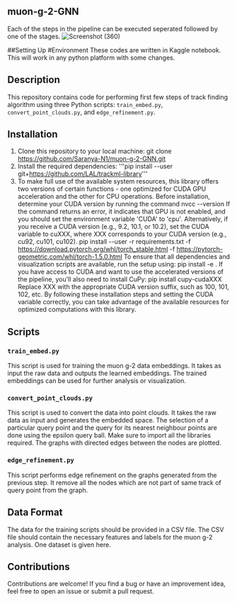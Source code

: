 ## muon-g-2-GNN
Each of the steps in the pipeline can be executed seperated followed by one of the stages.
![Screenshot (360)](https://github.com/Saranya-N1/muon-g-2-GNN/assets/99310392/26a4157a-01fe-43b6-bb68-f87b525f0b79)

##Setting Up
#Environment
These codes are written in Kaggle notebook. This will work in any python platform with some changes.

## Description
This repository contains code for performing first few steps of track finding algorithm using three Python scripts: `train_embed.py`, `convert_point_clouds.py`, and `edge_refinement.py`.

## Installation
1. Clone this repository to your local machine:
git clone https://github.com/Saranya-N1/muon-g-2-GNN.git
2. Install the required dependencies: 
'''pip install --user git+https://github.com/LAL/trackml-library'''
3. To make full use of the available system resources, this library offers two versions of certain functions - one optimized for CUDA GPU acceleration and the other for CPU operations. Before installation, determine your CUDA version by running the command
nvcc --version
If the command returns an error, it indicates that GPU is not enabled, and you should set the environment variable 'CUDA' to 'cpu'. Alternatively, if you receive a CUDA version (e.g., 9.2, 10.1, or 10.2), set the CUDA variable to cuXXX, where XXX corresponds to your CUDA version (e.g., cu92, cu101, cu102).
pip install --user -r requirements.txt -f https://download.pytorch.org/whl/torch_stable.html -f https://pytorch-geometric.com/whl/torch-1.5.0.html
To ensure that all dependencies and visualization scripts are available, run the setup using:
pip install -e .
If you have access to CUDA and want to use the accelerated versions of the pipeline, you'll also need to install CuPy:
pip install cupy-cudaXXX
Replace XXX with the appropriate CUDA version suffix, such as 100, 101, 102, etc. By following these installation steps and setting the CUDA variable correctly, you can take advantage of the available resources for optimized computations with this library.


## Scripts

### `train_embed.py`
This script is used for training the muon g-2 data embeddings. It takes as input the raw data and outputs the learned embeddings. The trained embeddings can be used for further analysis or visualization.


### `convert_point_clouds.py`
This script is used to convert the data into point clouds. It takes the raw data as input and generates the embedded space. The selection of a particular query point and the query for its nearest neighbour points are done using the epsilon query ball. Make sure to import all the libraries required. The graphs with directed edges between the nodes are plotted.


### `edge_refinement.py`
This script performs edge refinement on the graphs generated from the previous step. It remove all the nodes which are not part of same track of query point from the graph.


## Data Format
The data for the training scripts should be provided in a CSV file. The CSV file should contain the necessary features and labels for the muon g-2 analysis. One dataset is given here.


## Contributions
Contributions are welcome! If you find a bug or have an improvement idea, feel free to open an issue or submit a pull request.







   



